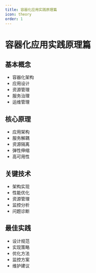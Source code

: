 ```yaml
---
title: 容器化应用实践原理篇
icon: theory
order: 1
---
```


# 容器化应用实践原理篇

## 基本概念
- 容器化架构
- 应用设计
- 资源管理
- 服务治理
- 运维管理

## 核心原理
- 应用架构
- 服务解耦
- 资源隔离
- 弹性伸缩
- 高可用性

## 关键技术
- 架构实现
- 性能优化
- 资源管理
- 监控分析
- 问题诊断

## 最佳实践
- 设计规范
- 实现策略
- 优化方法
- 监控方案
- 维护建议
